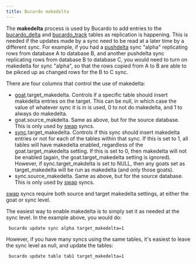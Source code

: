 ```yaml
---
title: Bucardo makedelta
---
```


The **makedelta** process is used by Bucardo to add entries to the [bucardo_delta](/Bucardo/tables/bucardo_delta "wikilink") and [bucardo_track](/Bucardo/tables/bucardo_track "wikilink") tables as replication is happening. This is needed if the updates made by a sync need to be read at a later time by a different sync. For example, if you had a [pushdelta](/pushdelta "wikilink") sync "alpha" replicating rows from database A to database B, and another pushdelta sync replicating rows from database B to database C, you would need to turn on makedelta for sync "alpha", so that the rows copied from A to B are able to be pikced up as changed rows for the B to C sync.

There are four columns that control the use of makedelta:

-   [goat](/Bucardo/tables/goat "wikilink").target_makedelta. Controls if a specific table should insert makedelta entries on the target. This can be null, in which case the value of whatever sync it is in is used, 0 to not do makedelta, and 1 to always do makedelta.
-   goat.source_makdelta. Same as above, but for the source database. This is only used by [swap](/swap "wikilink") syncs.
-   [sync](/Bucardo/tables/sync "wikilink").target_makedelta. Controls if this sync should insert makedelta entries or not for each of the tables within that sync. If this is set to 1, all tables will have makedelta enabled, regardless of the goat.target_makedelta setting. If this is set to 0, then makedelta will not be enabled (again, the goat.target_makedelta setting is ignored). However, if sync.target_makdelta is set to NULL, then any goats set as target_makedelta will be run as makedelta (and only those goats).
-   sync.source_makedelta. Same as above, but for the source database. This is only used by [swap](/swap "wikilink") syncs.

[swap](/swap "wikilink") syncs require both source and target makedelta settings, at either the goat or sync level.

The easiest way to enable makedelta is to simply set it as needed at the sync level. In the example above, you would do:

` bucardo update sync alpha target_makedelta=1`

However, if you have many syncs using the same tables, it's easiest to leave the sync level as null, and update the tables:

` bucardo update table tab1 target_makedelta=1`

